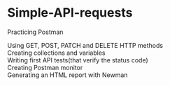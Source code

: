 # Simple-API-requests
Practicing Postman

Using GET, POST, PATCH and DELETE HTTP methods  
Creating collections and variables  
Writing first API tests(that verify the status code)  
Creating Postman monitor  
Generating an HTML report with Newman  
